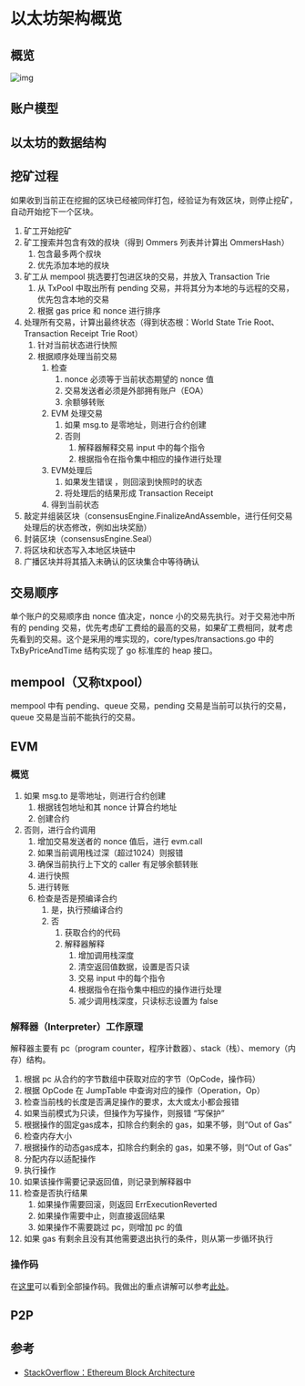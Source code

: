 # 以太坊架构概览

## 概览

![img](https://img-thestarboys.oss-cn-beijing.aliyuncs.com/img/afWDt.jpg)

## 账户模型

## 以太坊的数据结构

## 挖矿过程

如果收到当前正在挖掘的区块已经被同伴打包，经验证为有效区块，则停止挖矿，自动开始挖下一个区块。

1. 矿工开始挖矿
2. 矿工搜索并包含有效的叔块（得到 Ommers 列表并计算出 OmmersHash）
   1. 包含最多两个叔块
   2. 优先添加本地的叔块
3. 矿工从 mempool 挑选要打包进区块的交易，并放入 Transaction Trie
   1. 从 TxPool 中取出所有 pending 交易，并将其分为本地的与远程的交易，优先包含本地的交易
   2. 根据 gas price 和 nonce 进行排序
4. 处理所有交易，计算出最终状态（得到状态根：World State Trie Root、Transaction Receipt Trie Root）
   1. 针对当前状态进行快照
   2. 根据顺序处理当前交易
      1. 检查
         1. nonce 必须等于当前状态期望的 nonce 值
         2. 交易发送者必须是外部拥有账户（EOA）
         3. 余额够转账
      2. EVM 处理交易
         1. 如果 msg.to 是零地址，则进行合约创建
         2. 否则
            1. 解释器解释交易 input 中的每个指令
            2. 根据指令在指令集中相应的操作进行处理
      3. EVM处理后
         1. 如果发生错误 ，则回滚到快照时的状态
         2. 将处理后的结果形成 Transaction Receipt
      4. 得到当前状态
5. 敲定并组装区块（consensusEngine.FinalizeAndAssemble，进行任何交易处理后的状态修改，例如出块奖励）
6. 封装区块（consensusEngine.Seal）
7. 将区块和状态写入本地区块链中
8. 广播区块并将其插入未确认的区块集合中等待确认

## 交易顺序

单个账户的交易顺序由 nonce 值决定，nonce 小的交易先执行。对于交易池中所有的 pending 交易，优先考虑矿工费给的最高的交易，如果矿工费相同，就考虑先看到的交易。这个是采用的堆实现的，core/types/transactions.go 中的 TxByPriceAndTime 结构实现了 go 标准库的 heap 接口。

## mempool（又称txpool）

mempool 中有 pending、queue 交易，pending 交易是当前可以执行的交易，queue 交易是当前不能执行的交易。

## EVM

### 概览

1. 如果 msg.to 是零地址，则进行合约创建
   1. 根据钱包地址和其 nonce 计算合约地址
   2. 创建合约
2. 否则，进行合约调用
   1. 增加交易发送者的 nonce 值后，进行 evm.call
   2. 如果当前调用栈过深（超过1024）则报错
   3. 确保当前执行上下文的 caller 有足够余额转账
   4. 进行快照
   5. 进行转账
   6. 检查是否是预编译合约
      1. 是，执行预编译合约
      2. 否
         1. 获取合约的代码
         2. 解释器解释
            1. 增加调用栈深度
            2. 清空返回值数据，设置是否只读
            3. 交易 input 中的每个指令
            4. 根据指令在指令集中相应的操作进行处理
            5. 减少调用栈深度，只读标志设置为 false



### 解释器（Interpreter）工作原理

解释器主要有 pc（program counter，程序计数器）、stack（栈）、memory（内存）结构。

1. 根据 pc 从合约的字节数组中获取对应的字节（OpCode，操作码）
2. 根据 OpCode 在 JumpTable 中查询对应的操作（Operation，Op）
3. 检查当前栈的长度是否满足操作的要求，太大或太小都会报错
4. 如果当前模式为只读，但操作为写操作，则报错 “写保护”
5. 根据操作的固定gas成本，扣除合约剩余的 gas，如果不够，则“Out of Gas”
6. 检查内存大小
7. 根据操作的动态gas成本，扣除合约剩余的 gas，如果不够，则“Out of Gas”
8. 分配内存以适配操作
9. 执行操作
10. 如果该操作需要记录返回值，则记录到解释器中
11. 检查是否执行结果
    1. 如果操作需要回滚，则返回 ErrExecutionReverted
    2. 如果操作需要中止，则直接返回结果
    3. 如果操作不需要跳过 pc，则增加 pc 的值
12. 如果 gas 有剩余且没有其他需要退出执行的条件，则从第一步循环执行



### 操作码

在[这里](https://ethereum.stackexchange.com/questions/268/ethereum-block-architecture/6413#6413)可以看到全部操作码。我做出的重点讲解可以参考[此处](./evm/opcode.md)。



## P2P

## 参考

- [StackOverflow：Ethereum Block Architecture](https://ethereum.stackexchange.com/questions/268/ethereum-block-architecture/6413#6413)